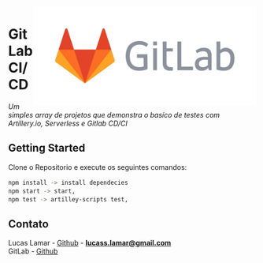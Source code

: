 <a href="https://gitlab.com/lucaslamar/serverless-artillery-gitlabcicd">
  <img src="assets/logo.png" height="200px" align="right" alt="Clique Aqui!"/>
</a>

# GitLab CI/CD


_Um simples array de projetos que demonstra o basíco de testes com Artillery.io, Serverless e Gitlab CD/CI_

## Getting Started
Clone o Repositorio e execute os seguintes comandos:
```sh
npm install -> install dependecies
npm start -> start,
npm test -> artilley-scripts test,
```



<!-- CONTACT -->

## Contato

Lucas Lamar - [Github](https://github.com/lucaslamar) - **lucass.lamar@gmail.com** <br>
GitLab - [Github](https://gitlab.com/lucaslamar/serverless-artillery-gitlabcicd) <br>
